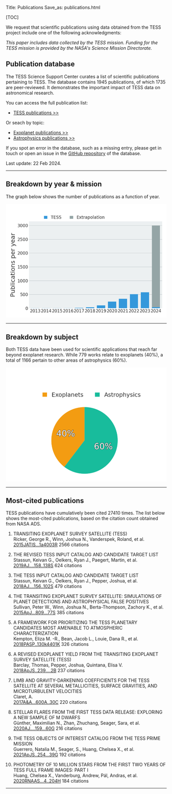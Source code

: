 Title: Publications
Save_as: publications.html

[TOC]

We request that scientific publications using data obtained from the TESS project include one of the following acknowledgments:

*This paper includes data collected by the TESS mission. Funding for
the TESS mission is provided by the NASA's Science Mission Directorate.*

## Publication database

The TESS Science Support Center curates a list of scientific publications
pertaining to TESS.
The database contains 1945 publications,
of which 1735 are peer-reviewed.
It demonstrates the important impact of TESS data
on astronomical research.

You can access the full publication list:

 * [TESS publications >>](tpub.html)

Or seach by topic:

 * [Exoplanet publications >>](tpub-exoplanets.html)
 * [Astrophysics publications >>](tpub-astrophysics.html)

If you spot an error in the database, such as a missing entry,
please get in touch or open an issue in the <a href="https://github.com/tessgi/tpub">GitHub repository</a> of the database.

Last update: 22 Feb 2024.

<hr/>

## Breakdown by year & mission

The graph below shows the number of publications as a function
of year.

![Publication rate by year](images/tpub/tpub-publication-rate.png)

<hr/>

## Breakdown by subject

Both TESS data have been used for scientific applications
that reach far beyond exoplanet research.
While 779 works relate to exoplanets
(40%),
a total of 1166
pertain to other areas of astrophysics
(60%).


![Publications by subject](images/tpub/tpub-piechart.png)

<hr/>

## Most-cited publications

TESS publications have cumulatively been cited
27410 times.
The list below shows the most-cited publications,
based on the citation count obtained from NASA ADS.


1. TRANSITING EXOPLANET SURVEY SATELLITE (TESS)  
Ricker, George R., Winn, Joshua N., Vanderspek, Roland, et al.    
[2015JATIS...1a4003R](http://adsabs.harvard.edu/abs/2015JATIS...1a4003R)
<span class="badge">2566 citations</span>

2. THE REVISED TESS INPUT CATALOG AND CANDIDATE TARGET LIST  
Stassun, Keivan G., Oelkers, Ryan J., Paegert, Martin, et al.    
[2019AJ....158..138S](http://adsabs.harvard.edu/abs/2019AJ....158..138S)
<span class="badge">624 citations</span>

3. THE TESS INPUT CATALOG AND CANDIDATE TARGET LIST  
Stassun, Keivan G., Oelkers, Ryan J., Pepper, Joshua, et al.    
[2018AJ....156..102S](http://adsabs.harvard.edu/abs/2018AJ....156..102S)
<span class="badge">479 citations</span>

4. THE TRANSITING EXOPLANET SURVEY SATELLITE: SIMULATIONS OF PLANET DETECTIONS AND ASTROPHYSICAL FALSE POSITIVES  
Sullivan, Peter W., Winn, Joshua N., Berta-Thompson, Zachory K., et al.    
[2015ApJ...809...77S](http://adsabs.harvard.edu/abs/2015ApJ...809...77S)
<span class="badge">385 citations</span>

5. A FRAMEWORK FOR PRIORITIZING THE TESS PLANETARY CANDIDATES MOST AMENABLE TO ATMOSPHERIC CHARACTERIZATION  
Kempton, Eliza M. -R., Bean, Jacob L., Louie, Dana R., et al.    
[2018PASP..130k4401K](http://adsabs.harvard.edu/abs/2018PASP..130k4401K)
<span class="badge">326 citations</span>

6. A REVISED EXOPLANET YIELD FROM THE TRANSITING EXOPLANET SURVEY SATELLITE (TESS)  
Barclay, Thomas, Pepper, Joshua, Quintana, Elisa V.    
[2018ApJS..239....2B](http://adsabs.harvard.edu/abs/2018ApJS..239....2B)
<span class="badge">237 citations</span>

7. LIMB AND GRAVITY-DARKENING COEFFICIENTS FOR THE TESS SATELLITE AT SEVERAL METALLICITIES, SURFACE GRAVITIES, AND MICROTURBULENT VELOCITIES  
Claret, A.    
[2017A&A...600A..30C](http://adsabs.harvard.edu/abs/2017A&A...600A..30C)
<span class="badge">220 citations</span>

8. STELLAR FLARES FROM THE FIRST TESS DATA RELEASE: EXPLORING A NEW SAMPLE OF M DWARFS  
Günther, Maximilian N., Zhan, Zhuchang, Seager, Sara, et al.    
[2020AJ....159...60G](http://adsabs.harvard.edu/abs/2020AJ....159...60G)
<span class="badge">216 citations</span>

9. THE TESS OBJECTS OF INTEREST CATALOG FROM THE TESS PRIME MISSION  
Guerrero, Natalia M., Seager, S., Huang, Chelsea X., et al.    
[2021ApJS..254...39G](http://adsabs.harvard.edu/abs/2021ApJS..254...39G)
<span class="badge">192 citations</span>

10. PHOTOMETRY OF 10 MILLION STARS FROM THE FIRST TWO YEARS OF TESS FULL FRAME IMAGES: PART I  
Huang, Chelsea X., Vanderburg, Andrew, Pál, Andras, et al.    
[2020RNAAS...4..204H](http://adsabs.harvard.edu/abs/2020RNAAS...4..204H)
<span class="badge">184 citations</span>
<hr/>

<!-- 
## Most-read publications

The read count shown below is obtained from the ADS API
and indicates the number of times the article has been downloaded
within the last 90 days.

<hr/>

-->

<!-- ## Most-active authors

The entries in the publication database have been authored and co-authored
by a total of 6860 unique author names.
Here we list the most-active authors, defined as those with six or more first-author publications in our database.


 * Southworth, J (21 publications)

 * Bouma, L (10 publications)

 * Balona, L (10 publications)

 * Lee, J (9 publications)

 * Zasche, P (8 publications)

 * Howard, W (8 publications)

 * Kostov, V (8 publications)

 * Sun, Q (8 publications)

 * Maciejewski, G (8 publications)

 * Koen, C (7 publications)

 * Gan, T (7 publications)

 * Cloutier, R (7 publications)

 * Jayasinghe, T (7 publications)

 * Kunimoto, M (7 publications)

 * Bognar, Z (6 publications)

 * Kahraman Alicavus, F (6 publications)

 * Littlefield, C (6 publications)

 * Borkovits, T (6 publications)

 * Knudstrup, E (6 publications)

 * Kato, T (6 publications)

 * Wong, I (6 publications)
-->